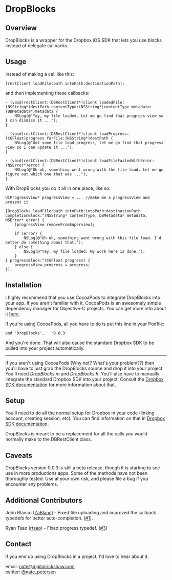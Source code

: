 DropBlocks
==========

Overview
--------

DropBlocks is a wrapper for the Dropbox iOS SDK that lets you use blocks instead of delegate callbacks.

Usage
-----

Instead of making a call like this:

	[restClient loadFile:path intoPath:destinationPath];

and then implementing these callbacks:

	- (void)restClient:(DBRestClient*)client loadedFile:(NSString*)destPath contentType:(NSString*)contentType metadata:(DBMetadata*)metadata {
		NSLog(@"Yay, my file loaded. Let me go find that progress view so I can dismiss it ...");
	}

	- (void)restClient:(DBRestClient*)client loadProgress:(CGFloat)progress forFile:(NSString*)destPath {
		NSLog(@"Got some file load progress, let me go find that progress view so I can update it ...");
	}

	- (void)restClient:(DBRestClient*)client loadFileFailedWithError:(NSError*)error {
		NSLog(@"Uh oh, something went wrong with the file load. Let me go figure out which one that was ...");
	}

With DropBlocks you do it all in one place, like so:

	UIProgressView* progressView = ... //make me a progressView and present it

	[DropBlocks loadFile:path intoPath:intoPath:destinationPath completionBlock:^(NSString* contentType, DBMetadata* metadata, NSError* error) {
		[progressView removeFromSuperview];
		
		if (error) {
			NSLog(@"Uh oh, something went wrong with this file load. I'd better do something about that.");
		} else {
			NSLog(@"Yay, my file loaded. My work here is done.");
		}
	} progressBlock:^(CGFloat progress) {
		progressView.progress = progress;
	}];

Installation
------------

I highly recommend that you use CocoaPods to integrate DropBlocks into your app. If you aren't familiar with it,
CocoaPods is an awesomely simple dependency manager for Objective-C projects. You can get more info about it [here](http://cocoapods.org).

If you're using CocoaPods, all you have to do is put this line in your Podfile:

	pod 'DropBlocks',	'0.0.3'

And you're done. That will also cause the standard Dropbox SDK to be pulled into your project automatically.

***

If you aren't using CocoaPods (Why not? What's your problem??) then you'll have to just grab the DropBlocks
source and drop it into your project. You'll need *DropBlocks.m* and *DropBlocks.h*. You'll also have to manually
integrate the standard Dropbox SDK into your project. Consult the
[Dropbox SDK documentation](https://www.dropbox.com/developers/start/setup#ios) for more information about that.

Setup
-----

You'll need to do all the normal setup for Dropbox in your code (linking account, creating session, etc).
You can find information on that in [Dropbox SDK documentation](https://www.dropbox.com/developers/start/authentication#ios).

DropBlocks is meant to be a replacement for all the calls you would normally make to the DBRestClient class.

Caveats
-------

DropBlocks version 0.0.3 is still a beta release, though it is starting to see use in more productions apps.
Some of the methods have not been thoroughly tested.
Use at your own risk, and please file a bug if you encounter any problems.

Additional Contributors
-------

John Blanco ([ZaBlanc](https://github.com/ZaBlanc)) - Fixed file uploading and improved the callback typedefs for better auto-completion. ([#1](https://github.com/natep/DropBlocks/issues/1)).

Ryan Tsao ([rtsao](https://github.com/rtsao)) - Fixed progress typedef. ([#3](https://github.com/natep/DropBlocks/issues/3))

Contact
-------

If you end up using DropBlocks in a project, I'd love to hear about it.

email: [nate@digitalrickshaw.com](mailto:nate@digitalrickshaw.com)  
twitter: [@nate_petersen](https://twitter.com/nate_petersen)
